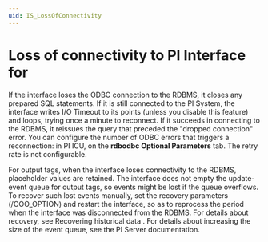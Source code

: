 ```yaml
---
uid: IS_LossOfConnectivity
---
```



# Loss of connectivity to PI Interface for <interface name>

If the interface loses the ODBC connection to the RDBMS, it closes any prepared SQL statements. If it is still connected to the PI System, the interface writes I/O Timeout to its points (unless you disable this feature) and loops, trying once a minute to reconnect. If it succeeds in connecting to the RDBMS, it reissues the query that preceded the "dropped connection" error. You can configure the number of ODBC errors that triggers a reconnection: in PI ICU, on the **rdbodbc Optional Parameters** tab. The retry rate is not configurable.

For output tags, when the interface loses connectivity to the RDBMS, placeholder values are retained. The interface does not empty the update-event queue for output tags, so events might be lost if the queue overflows. To recover such lost events manually, set the recovery parameters (/OOO_OPTION) and restart the interface, so as to reprocess the period when the interface was disconnected from the RDBMS. For details about recovery, see Recovering historical data . For details about increasing the size of the event queue, see the PI Server documentation.
